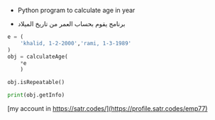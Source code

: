 
* Python program to calculate age in year



* برنامج يقوم بحساب العمر من تاريخ الميلاد


```python
e = (
    'khalid, 1-2-2000','rami, 1-3-1989'
)
obj = calculateAge(
    *e
    )

obj.isRepeatable()

print(obj.getInfo)

```
[my account in https://satr.codes/](https://profile.satr.codes/emp77) 
